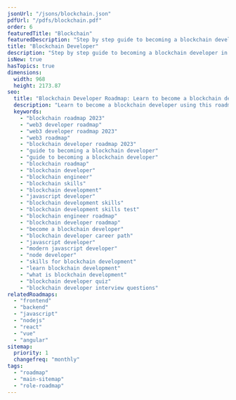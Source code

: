 ```yaml
---
jsonUrl: "/jsons/blockchain.json"
pdfUrl: "/pdfs/blockchain.pdf"
order: 6
featuredTitle: "Blockchain"
featuredDescription: "Step by step guide to becoming a blockchain developer in 2023"
title: "Blockchain Developer"
description: "Step by step guide to becoming a blockchain developer in 2023."
isNew: true
hasTopics: true
dimensions:
  width: 968
  height: 2173.87
seo:
  title: "Blockchain Developer Roadmap: Learn to become a blockchain developer"
  description: "Learn to become a blockchain developer using this roadmap. Community driven, articles, resources, guides, interview questions, quizzes for modern backend development."
  keywords:
    - "blockchain roadmap 2023"
    - "web3 developer roadmap"
    - "web3 developer roadmap 2023"
    - "web3 roadmap"
    - "blockchain developer roadmap 2023"
    - "guide to becoming a blockchain developer"
    - "guide to becoming a blockchain developer"
    - "blockchain roadmap"
    - "blockchain developer"
    - "blockchain engineer"
    - "blockchain skills"
    - "blockchain development"
    - "javascript developer"
    - "blockchain development skills"
    - "blockchain development skills test"
    - "blockchain engineer roadmap"
    - "blockchain developer roadmap"
    - "become a blockchain developer"
    - "blockchain developer career path"
    - "javascript developer"
    - "modern javascript developer"
    - "node developer"
    - "skills for blockchain development"
    - "learn blockchain development"
    - "what is blockchain development"
    - "blockchain developer quiz"
    - "blockchain developer interview questions"
relatedRoadmaps:
  - "frontend"
  - "backend"
  - "javascript"
  - "nodejs"
  - "react"
  - "vue"
  - "angular"
sitemap:
  priority: 1
  changefreq: "monthly"
tags:
  - "roadmap"
  - "main-sitemap"
  - "role-roadmap"
---
```


